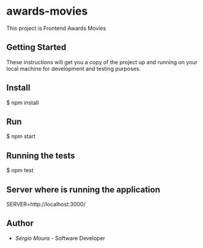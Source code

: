 # awards-movies

This project is Frontend Awards Movies

## Getting Started

These instructions will get you a copy of the project up and running on your local machine for development and testing purposes.


## Install


$ npm install


## Run


$ npm start


## Running the tests

$ npm test


## Server where is running the application 

SERVER=http://localhost:3000/


## Author

* *Sérgio Moura* - Software Developer
 
